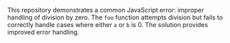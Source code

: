 This repository demonstrates a common JavaScript error: improper handling of division by zero. The `foo` function attempts division but fails to correctly handle cases where either `a` or `b` is 0. The solution provides improved error handling.